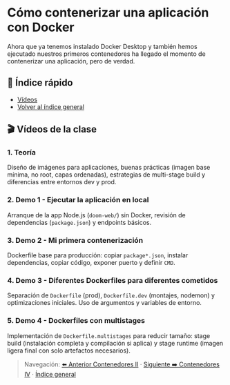 # Cómo contenerizar una aplicación con Docker <a id="top"></a>

Ahora que ya tenemos instalado Docker Desktop y también hemos ejecutado nuestros primeros contenedores ha llegado el momento de contenerizar una aplicación, pero de verdad.

## 📑 Índice rápido
- [Vídeos](#videos)
- [Volver al índice general](../README.md#🎬-Índice-navegable-de-apartados-y-vídeos)

## 🎬 Vídeos de la clase <a id="videos"></a>

### 1. Teoría <a id="v3-teoria"></a>
Diseño de imágenes para aplicaciones, buenas prácticas (imagen base mínima, no root, capas ordenadas), estrategias de multi-stage build y diferencias entre entornos dev y prod.

### 2. Demo 1 - Ejecutar la aplicación en local <a id="v3-demo1-local"></a>
Arranque de la app Node.js (`doom-web/`) sin Docker, revisión de dependencias (`package.json`) y endpoints básicos.

### 3. Demo 2 - Mi primera contenerización <a id="v3-demo2-conteneerizacion"></a>
Dockerfile base para producción: copiar `package*.json`, instalar dependencias, copiar código, exponer puerto y definir `CMD`.

### 4. Demo 3 - Diferentes Dockerfiles para diferentes cometidos <a id="v3-demo3-dockerfiles"></a>
Separación de `Dockerfile` (prod), `Dockerfile.dev` (montajes, nodemon) y optimizaciones iniciales. Uso de argumentos y variables de entorno.

### 5. Demo 4 - Dockerfiles con multistages <a id="v3-demo4-multistages"></a>
Implementación de `Dockerfile.multistages` para reducir tamaño: stage build (instalación completa y compilación si aplica) y stage runtime (imagen ligera final con solo artefactos necesarios).

> Navegación: [⬅️ Anterior Contenedores II](../contenedores-ii/README.md#videos) · [Siguiente ➡️ Contenedores IV](../contenedores-iv/README.md#videos) · [Índice general](../README.md#videos-index)
